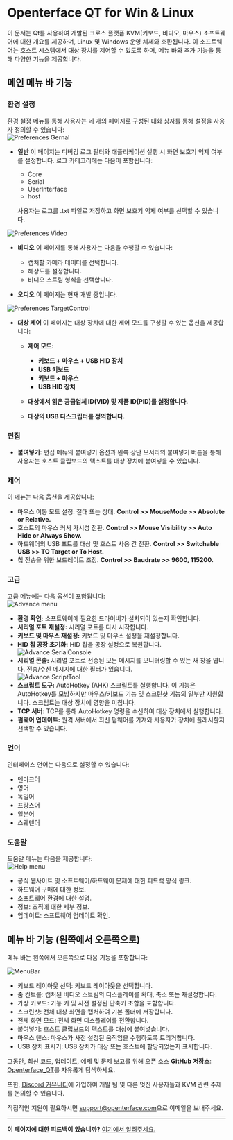 # Openterface QT for Win & Linux

이 문서는 Qt를 사용하여 개발된 크로스 플랫폼 KVM(키보드, 비디오, 마우스) 소프트웨어에 대한 개요를 제공하며, Linux 및 Windows 운영 체제와 호환됩니다. 이 소프트웨어는 호스트 시스템에서 대상 장치를 제어할 수 있도록 하며, 메뉴 바와 추가 기능을 통해 다양한 기능을 제공합니다.

## 메인 메뉴 바 기능

### 환경 설정

환경 설정 메뉴를 통해 사용자는 네 개의 페이지로 구성된 대화 상자를 통해 설정을 사용자 정의할 수 있습니다:<br>
![Preferences Gernal](https://assets.openterface.com/images/qt/preferenceGernal.webp)

-   **일반** 이 페이지는 디버깅 로그 필터와 애플리케이션 실행 시 화면 보호기 억제 여부를 설정합니다. 로그 카테고리에는 다음이 포함됩니다:

    -   Core
    -   Serial
    -   UserInterface
    -   host

    사용자는 로그를 .txt 파일로 저장하고 화면 보호기 억제 여부를 선택할 수 있습니다.<br>

![Preferences Video](https://assets.openterface.com/images/qt/preferenceVideo.webp)

-   **비디오** 이 페이지를 통해 사용자는 다음을 수행할 수 있습니다:

    -   캡처할 카메라 데이터를 선택합니다.
    -   해상도를 설정합니다.
    -   비디오 스트림 형식을 선택합니다.

-   **오디오** 이 페이지는 현재 개발 중입니다.<br>

![Preferences TargetControl](https://assets.openterface.com/images/qt/preferenceTargetControl.webp)

-   **대상 제어** 이 페이지는 대상 장치에 대한 제어 모드를 구성할 수 있는 옵션을 제공합니다:

    -   **제어 모드:**

        -   **키보드 + 마우스 + USB HID 장치**
        -   **USB 키보드**
        -   **키보드 + 마우스**
        -   **USB HID 장치**

    -   **대상에서 읽은 공급업체 ID(VID) 및 제품 ID(PID)를 설정합니다.**
    -   **대상의 USB 디스크립터를 정의합니다.**

### 편집

-   **붙여넣기:** 편집 메뉴의 붙여넣기 옵션과 왼쪽 상단 모서리의 붙여넣기 버튼을 통해 사용자는 호스트 클립보드의 텍스트를 대상 장치에 붙여넣을 수 있습니다.

### 제어

이 메뉴는 다음 옵션을 제공합니다:<br>

-   마우스 이동 모드 설정: 절대 또는 상대. **Control >> MouseMode >> Absolute or Relative.**
-   호스트의 마우스 커서 가시성 전환. **Control >> Mouse Visibility >> Auto Hide or Always Show.**
-   하드웨어의 USB 포트를 대상 및 호스트 사용 간 전환. **Control >> Switchable USB >> TO Target or To Host.**
-   칩 전송을 위한 보드레이트 조정. **Control >> Baudrate >> 9600, 115200.**

### 고급

고급 메뉴에는 다음 옵션이 포함됩니다:<br>
![Advance menu](https://assets.openterface.com/images/qt/menuAdvance.webp)

-   **환경 확인:** 소프트웨어에 필요한 드라이버가 설치되어 있는지 확인합니다.
-   **시리얼 포트 재설정:** 시리얼 포트를 다시 시작합니다.
-   **키보드 및 마우스 재설정:** 키보드 및 마우스 설정을 재설정합니다.
-   **HID 칩 공장 초기화:** HID 칩을 공장 설정으로 복원합니다.<br>
    ![Advance SerialConsole](https://assets.openterface.com/images/qt/advanceSerialConsole.webp)
-   **시리얼 콘솔:** 시리얼 포트로 전송된 모든 메시지를 모니터링할 수 있는 새 창을 엽니다. 전송/수신 메시지에 대한 필터가 있습니다.<br>
    ![Advance ScriptTool](https://assets.openterface.com/images/qt/advanceScriptTool.webp)
-   **스크립트 도구:** AutoHotkey (AHK) 스크립트를 실행합니다. 이 기능은 AutoHotkey를 모방하지만 마우스/키보드 기능 및 스크린샷 기능의 일부만 지원합니다. 스크립트는 대상 장치에 영향을 미칩니다.
-   **TCP 서버:** TCP를 통해 AutoHotkey 명령을 수신하여 대상 장치에서 실행합니다.
-   **펌웨어 업데이트:** 원격 서버에서 최신 펌웨어를 가져와 사용자가 장치에 플래시할지 선택할 수 있습니다.

### 언어

인터페이스 언어는 다음으로 설정할 수 있습니다:

-   덴마크어
-   영어
-   독일어
-   프랑스어
-   일본어
-   스웨덴어

### 도움말

도움말 메뉴는 다음을 제공합니다: <br>
![Help menu](https://assets.openterface.com/images/qt/menuHelp.webp)

-   공식 웹사이트 및 소프트웨어/하드웨어 문제에 대한 피드백 양식 링크.
-   하드웨어 구매에 대한 정보.
-   소프트웨어 환경에 대한 설명.
-   정보: 조직에 대한 세부 정보.
-   업데이트: 소프트웨어 업데이트 확인.

## 메뉴 바 기능 (왼쪽에서 오른쪽으로)

메뉴 바는 왼쪽에서 오른쪽으로 다음 기능을 포함합니다:<br>

![MenuBar](https://assets.openterface.com/images/qt/menubar.webp)

-   키보드 레이아웃 선택: 키보드 레이아웃을 선택합니다.
-   줌 컨트롤: 캡처된 비디오 스트림의 디스플레이를 확대, 축소 또는 재설정합니다.
-   가상 키보드: 기능 키 및 사전 설정된 단축키 조합을 포함합니다.
-   스크린샷: 전체 대상 화면을 캡처하여 기본 폴더에 저장합니다.
-   전체 화면 모드: 전체 화면 디스플레이를 전환합니다.
-   붙여넣기: 호스트 클립보드의 텍스트를 대상에 붙여넣습니다.
-   마우스 댄스: 마우스가 사전 설정된 움직임을 수행하도록 트리거합니다.
-   USB 장치 표시기: USB 장치가 대상 또는 호스트에 할당되었는지 표시합니다.

그동안, 최신 코드, 업데이트, 예제 및 문제 보고를 위해 오픈 소스 **GitHub 저장소**: [Openterface_QT](https://github.com/TechxArtisanStudio/Openterface_QT)를 자유롭게 탐색하세요.

또한, [Discord 커뮤니티](/discord)에 가입하여 개발 팀 및 다른 멋진 사용자들과 KVM 관련 주제를 논의할 수 있습니다.

직접적인 지원이 필요하시면 [support@openterface.com](mailto:support@openterface.com)으로 이메일을 보내주세요.

---

**이 페이지에 대한 피드백이 있습니까?** [여기에서 알려주세요.](https://forms.gle/wmxoR2C1VdG36mT69)

